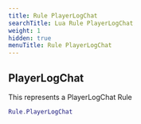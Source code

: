 ```yaml
---
title: Rule PlayerLogChat
searchTitle: Lua Rule PlayerLogChat
weight: 1
hidden: true
menuTitle: Rule PlayerLogChat
---
```

## PlayerLogChat

This represents a PlayerLogChat Rule
```lua
Rule.PlayerLogChat
```